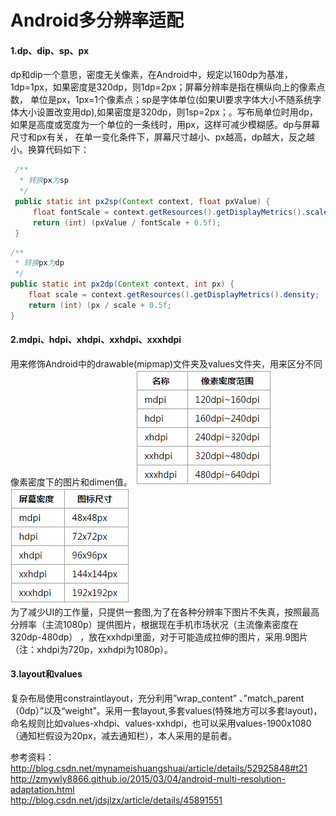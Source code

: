 # Android多分辨率适配
#### 1.dp、dip、sp、px
dp和dip一个意思，密度无关像素，在Android中，规定以160dp为基准，1dp=1px，如果密度是320dp，则1dp=2px；屏幕分辨率是指在横纵向上的像素点数，
单位是px，1px=1个像素点；sp是字体单位(如果UI要求字体大小不随系统字体大小设置改变用dp),如果密度是320dp，则1sp=2px；。写布局单位时用dp，如果是高度或宽度为一个单位的一条线时，用px，这样可减少模糊感。dp与屏幕尺寸和px有关，
在单一变化条件下，屏幕尺寸越小、px越高，dp越大，反之越小。换算代码如下：<br>
```java
 /**
  * 转换px为sp
  */
 public static int px2sp(Context context, float pxValue) {
     float fontScale = context.getResources().getDisplayMetrics().scaledDensity;
     return (int) (pxValue / fontScale + 0.5f);
 }
  ```
  ```java
  /**
   * 转换px为dp
   */
  public static int px2dp(Context context, int px) {
      float scale = context.getResources().getDisplayMetrics().density;
      return (int) (px / scale + 0.5f;
  }
  ```
#### 2.mdpi、hdpi、xhdpi、xxhdpi、xxxhdpi
用来修饰Android中的drawable(mipmap)文件夹及values文件夹，用来区分不同像素密度下的图片和dimen值。
![image](https://github.com/yanxing/note/raw/master/image/1.png)![image](https://github.com/yanxing/note/raw/master/image/2.png)
<br>为了减少UI的工作量，只提供一套图,为了在各种分辨率下图片不失真，按照最高分辨率（主流1080p）提供图片，根据现在手机市场状况（主流像素密度在320dp-480dp）
，放在xxhdpi里面，对于可能造成拉伸的图片，采用.9图片（注：xhdpi为720p，xxhdpi为1080p）。
#### 3.layout和values
复杂布局使用constraintlayout，充分利用”wrap_content” 、”match_parent（0dp）”以及“weight”。采用一套layout,多套values(特殊地方可以多套layout)，
命名规则比如values-xhdpi、values-xxhdpi，也可以采用values-1900x1080（通知栏假设为20px，减去通知栏），本人采用的是前者。<p>
参考资料：<br>
http://blog.csdn.net/mynameishuangshuai/article/details/52925848#t21<br>
http://zmywly8866.github.io/2015/03/04/android-multi-resolution-adaptation.html<br>
http://blog.csdn.net/jdsjlzx/article/details/45891551


